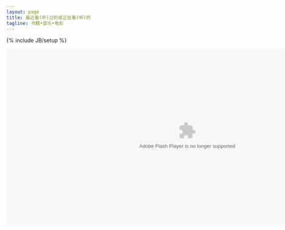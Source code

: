 ```yaml
---
layout: page
title: 最近看(听)过的或正在看(听)的
tagline: 书籍•音乐•电影
---
```

{% include JB/setup %}


<script type="text/javascript" src="http://www.douban.com/service/badge/yomuse/?show=dolist&amp;n=36&amp;columns=9&amp;picsize=medium&amp;hidelogo=yes&amp;hideself=yes" ></script>

<div><object classid="clsid:d27cdb6e-ae6d-11cf-96b8-444553540000" codebase="http://fpdownload.macromedia.com/pub/shockwave/cabs/flash/swflash.cab#version=7,0,0,0" width="950" height="465" id="passing" > <param name="movie" value="http://www.douban.com/doushow/yomuse/collection_latest_movie|book|music_15_6_medium_nologo_noself/doushow.swf" /> <param name="quality" value="high" /> <param name="scale" value="noscale"/> <param name="align" value="tl"/> <param name="wmode" value="transparent"/> <embed src="http://www.douban.com/doushow/yomuse/collection_latest_movie|book|music_15_6_medium_nologo_noself/doushow.swf" wmode="transparent" quality="high" width="950" height="465" name="passing" scale="noscale" align="tl" type="application/x-shockwave-flash" pluginspage="http://www.macromedia.com/go/getflashplayer" /> </object></div> 



